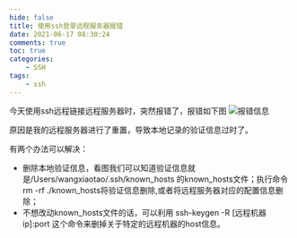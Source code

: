 ```yaml
---
hide: false
title: 使用ssh登录远程服务器报错
date: 2021-06-17 08:30:24
comments: true
toc: true
categories:
    - SSH
tags: 
    - ssh
---
```


今天使用ssh远程链接远程服务器时，突然报错了，报错如下图
![报错信息](https://img-blog.csdnimg.cn/20210605093631587.png?x-oss-process=image/watermark,type_ZmFuZ3poZW5naGVpdGk,shadow_10,text_aHR0cHM6Ly9ibG9nLmNzZG4ubmV0L3dlaXhpbl80MDI0Mzg5NA==,size_16,color_FFFFFF,t_70)

原因是我的远程服务器进行了重置，导致本地记录的验证信息过时了。

有两个办法可以解决：
* 删除本地验证信息，看图我们可以知道验证信息就是/Users/wangxiaotao/.ssh/known_hosts  的known_hosts文件；执行命令 rm -rf ./known_hosts将验证信息删除,或者将远程服务器对应的配置信息删除；
* 不想改动known_hosts文件的话，可以利用 ssh-keygen -R [远程机器ip]:port  这个命令来删掉关于特定的远程机器的host信息。
